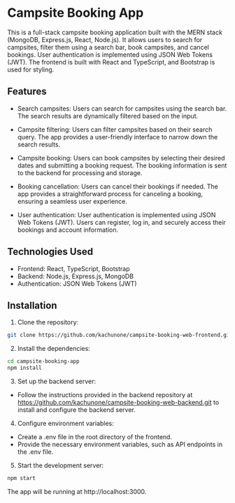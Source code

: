 # Campsite Booking App

This is a full-stack campsite booking application built with the MERN stack (MongoDB, Express.js, React, Node.js). It allows users to search for campsites, filter them using a search bar, book campsites, and cancel bookings. User authentication is implemented using JSON Web Tokens (JWT). The frontend is built with React and TypeScript, and Bootstrap is used for styling.

## Features

- Search campsites: Users can search for campsites using the search bar. The search results are dynamically filtered based on the input.

- Campsite filtering: Users can filter campsites based on their search query. The app provides a user-friendly interface to narrow down the search results.

- Campsite booking: Users can book campsites by selecting their desired dates and submitting a booking request. The booking information is sent to the backend for processing and storage.

- Booking cancellation: Users can cancel their bookings if needed. The app provides a straightforward process for canceling a booking, ensuring a seamless user experience.

- User authentication: User authentication is implemented using JSON Web Tokens (JWT). Users can register, log in, and securely access their bookings and account information.

## Technologies Used

- Frontend: React, TypeScript, Bootstrap
- Backend: Node.js, Express.js, MongoDB
- Authentication: JSON Web Tokens (JWT)

## Installation

1. Clone the repository:

```bash
git clone https://github.com/kachunone/campsite-booking-web-frontend.git
```

2. Install the dependencies:

```bash 
cd campsite-booking-app
npm install
```
3. Set up the backend server:

- Follow the instructions provided in the backend repository at https://github.com/kachunone/campsite-booking-web-backend.git to install and configure the backend server.
4. Configure environment variables:

- Create a .env file in the root directory of the frontend.
- Provide the necessary environment variables, such as API endpoints in the .env file.

5. Start the development server:

```bash
npm start
```

The app will be running at http://localhost:3000.


